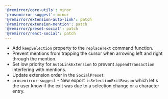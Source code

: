 ```yaml
---
'@remirror/core-utils': minor
'prosemirror-suggest': minor
'@remirror/extension-auto-link': patch
'@remirror/extension-mention': patch
'@remirror/preset-social': patch
'@remirror/react-social': patch
---
```


- Add `keepSelection` property to the `replaceText` command function.
- Prevent mentions from trapping the cursor when arrowing left and right through the mention.
- Set low priority for `AutoLinkExtension` to prevent `appendTransaction` interfering with mentions.
- Update extension order in the `SocialPreset`
- `prosemirror-suggest` - New export `isSelectionExitReason` which let's the user know if the exit was due to a selection change or a character entry.
